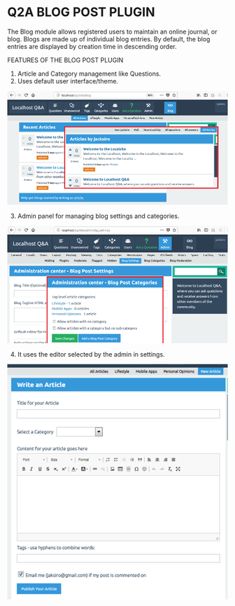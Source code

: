 Q2A BLOG POST PLUGIN 
=============

The Blog module allows registered users to maintain an online journal, or blog. Blogs are made up of individual blog entries. By default, the blog entries are displayed by creation time in descending order.

FEATURES OF THE BLOG POST PLUGIN
1. Article and Category management like Questions.
2. Uses default user interface/theme.
<img src="screenshots/bp_articles.png"/>

3. Admin panel for managing blog settings and categories.
<img src="screenshots/bp_admin.png"/>

4. It uses the editor selected by the admin in settings.
<img src="screenshots/bp_write.png"/>

